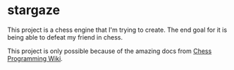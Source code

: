 # stargaze

This project is a chess engine that I'm trying to create. The end goal for it is being able to defeat my friend in chess.

This project is only possible because of the amazing docs from [Chess Programming Wiki](https://www.chessprogramming.org).